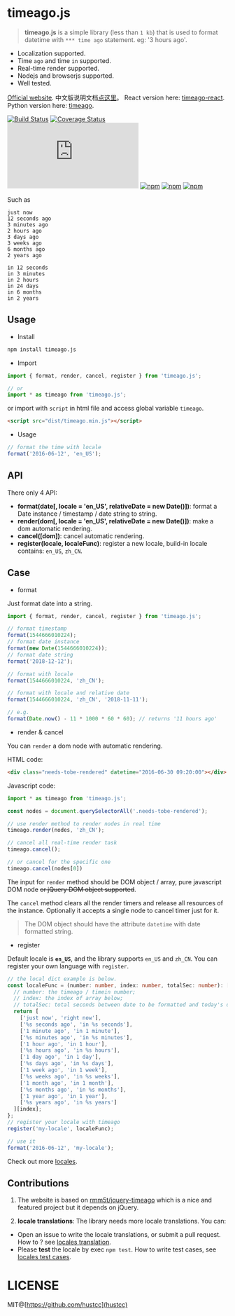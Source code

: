 # timeago.js

> **timeago.js** is a simple library (less than `1 kb`) that is used to format datetime with `*** time ago` statement. eg: '3 hours ago'.

 - Localization supported.
 - Time `ago` and time `in` supported.
 - Real-time render supported.
 - Nodejs and browserjs supported.
 - Well tested.

[Official website](https://timeago.org/). 中文版说明文档[点这里](README_zh.md)。 React version here: [timeago-react](https://github.com/hustcc/timeago-react). Python version here: [timeago](https://github.com/hustcc/timeago).

[![Build Status](https://img.shields.io/travis/hustcc/timeago.js.svg)](https://travis-ci.org/hustcc/timeago.js)
[![Coverage Status](https://coveralls.io/repos/github/hustcc/timeago.js/badge.svg?branch=master)](https://coveralls.io/github/hustcc/timeago.js?branch=master)
[![gzip](https://img.badgesize.io/https://unpkg.com/timeago.js/dist/timeago.min.js?compression=gzip)](https://unpkg.com/timeago.js/dist/timeago.min.js)
[![npm](https://img.shields.io/npm/v/timeago.js.svg)](https://www.npmjs.com/package/timeago.js)
[![npm](https://img.shields.io/npm/dm/timeago.js.svg)](https://www.npmjs.com/package/timeago.js)
[![npm](https://img.shields.io/npm/l/timeago.js.svg)](https://www.npmjs.com/package/timeago.js)


Such as

```plain
just now
12 seconds ago
3 minutes ago
2 hours ago
3 days ago
3 weeks ago
6 months ago
2 years ago

in 12 seconds
in 3 minutes
in 2 hours
in 24 days
in 6 months
in 2 years
```



## Usage

 - Install

```bash
npm install timeago.js
```

 - Import

```ts
import { format, render, cancel, register } from 'timeago.js';

// or
import * as timeago from 'timeago.js';
```

or import with `script` in html file and access global variable `timeago`.

```html
<script src="dist/timeago.min.js"></script>
```

 - Usage

```ts
// format the time with locale
format('2016-06-12', 'en_US');
```



## API

There only 4 API:

 - **format(date[, locale = 'en_US', relativeDate = new Date()])**: format a Date instance / timestamp / date string to string.
 - **render(dom[, locale = 'en_US', relativeDate = new Date()])**: make a dom automatic rendering.
 - **cancel([dom])**: cancel automatic rendering.
 - **register(locale, localeFunc)**: register a new locale, build-in locale contains: `en_US`, `zh_CN`.


## Case

 - format

Just format date into a string.

```ts
import { format, render, cancel, register } from 'timeago.js';

// format timestamp
format(1544666010224);
// format date instance
format(new Date(1544666010224));
// format date string
format('2018-12-12');

// format with locale
format(1544666010224, 'zh_CN');

// format with locale and relative date
format(1544666010224, 'zh_CN', '2018-11-11');

// e.g.
format(Date.now() - 11 * 1000 * 60 * 60); // returns '11 hours ago'
``` 


 - render & cancel
 
You can `render` a dom node with automatic rendering.

HTML code:

```html
<div class="needs-tobe-rendered" datetime="2016-06-30 09:20:00"></div>
```

Javascript code:

```ts
import * as timeago from 'timeago.js';

const nodes = document.querySelectorAll('.needs-tobe-rendered');

// use render method to render nodes in real time
timeago.render(nodes, 'zh_CN');

// cancel all real-time render task
timeago.cancel();

// or cancel for the specific one
timeago.cancel(nodes[0])
```

The input for `render` method should be DOM object / array, pure javascript DOM node ~~or jQuery DOM object supported~~.

The `cancel` method clears all the render timers and release all resources of the instance. Optionally it accepts a single node to cancel timer just for it.

> The DOM object should have the attribute `datetime` with date formatted string.


 - register

Default locale is **`en_US`**, and the library supports `en_US` and `zh_CN`. You can register your own language with `register`.

```ts
// the local dict example is below.
const localeFunc = (number: number, index: number, totalSec: number): [string, string] => {
  // number: the timeago / timein number;
  // index: the index of array below;
  // totalSec: total seconds between date to be formatted and today's date;
  return [
    ['just now', 'right now'],
    ['%s seconds ago', 'in %s seconds'],
    ['1 minute ago', 'in 1 minute'],
    ['%s minutes ago', 'in %s minutes'],
    ['1 hour ago', 'in 1 hour'],
    ['%s hours ago', 'in %s hours'],
    ['1 day ago', 'in 1 day'],
    ['%s days ago', 'in %s days'],
    ['1 week ago', 'in 1 week'],
    ['%s weeks ago', 'in %s weeks'],
    ['1 month ago', 'in 1 month'],
    ['%s months ago', 'in %s months'],
    ['1 year ago', 'in 1 year'],
    ['%s years ago', 'in %s years']
  ][index];
};
// register your locale with timeago
register('my-locale', localeFunc);

// use it
format('2016-06-12', 'my-locale');
```

Check out more [locales](src/lang).



## Contributions

1. The website is based on [rmm5t/jquery-timeago](https://github.com/rmm5t/jquery-timeago) which is a nice and featured project but it depends on jQuery.

2. **locale translations**: The library needs more locale translations. You can:

 - Open an issue to write the locale translations, or submit a pull request. How to ? see [locales translation](src/lang/).
 - Please **test** the locale by exec `npm test`. How to write test cases, see [locales test cases](__tests__/lang/).



# LICENSE

MIT@[https://github.com/hustcc](hustcc)
